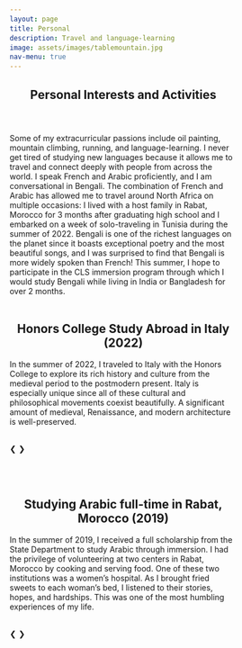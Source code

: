 ```yaml
---
layout: page
title: Personal
description: Travel and language-learning
image: assets/images/tablemountain.jpg
nav-menu: true
---
```


<!-- Main -->
<div id="main" class="alt">

  <!-- One -->
<section id="one">
	<div class="inner">
		<header class="major">
			<h1>Personal Interests and Activities</h1>
		</header>

<!-- Content -->
Some of my extracurricular passions include oil painting, mountain climbing, running, and language-learning. I never get tired of studying new languages because it allows me to travel and connect deeply with people from across the world. I speak French and Arabic proficiently, and I am conversational in Bengali. The combination of French and Arabic has allowed me to travel around North Africa on multiple occasions: I lived with a host family in Rabat, Morocco for 3 months after graduating high school and I embarked on a week of solo-traveling in Tunisia during the summer of 2022. Bengali is one of the richest languages on the planet since it boasts exceptional poetry and the most beautiful songs, and I was surprised to find that Bengali is more widely spoken than French! This summer, I hope to participate in the CLS immersion program through which I would study Bengali while living in India or Bangladesh for over 2 months.<br><br>
	
<html>
<head>
<meta name="viewport" content="width=device-width, initial-scale=1">
<style>
* {box-sizing: border-box}
.mySlides1, .mySlides2 {display: none}
img {vertical-align: middle;}

/* Slideshow container */
.slideshow-container {
  max-width: 1000px;
  position: relative;
  margin: auto;
}

/* Next & previous buttons */
.prev, .next {
  cursor: pointer;
  position: absolute;
  top: 50%;
  width: auto;
  padding: 16px;
  margin-top: -22px;
  color: white;
  font-weight: bold;
  font-size: 18px;
  transition: 0.6s ease;
  border-radius: 0 3px 3px 0;
  user-select: none;
}

/* Position the "next button" to the right */
.next {
  right: 0;
  border-radius: 3px 0 0 3px;
}

/* On hover, add a grey background color */
.prev:hover, .next:hover {
  background-color: #f1f1f1;
  color: black;
}
</style>
</head>
<body>


<h2 style="text-align:center">Honors College Study Abroad in Italy (2022)</h2>
	In the summer of 2022, I traveled to Italy with the Honors College to explore its rich history and culture from the medieval period to the postmodern present. Italy is especially unique since all of these cultural and philosophical movements coexist beautifully. A significant amount of medieval, Renaissance, and modern architecture is well-preserved.<br><br>
	
<div class="slideshow-container">
  <div class="mySlides2">
    <img src="assets/images/italy_1.png" style="width:100%">
  </div>

  <div class="mySlides2">
    <img src="assets/images/italy_2.png" style="width:100%">
  </div>

  <div class="mySlides2">
    <img src="assets/images/italy_3.png" style="width:100%">
  </div>
	
  <div class="mySlides2">
    <img src="assets/images/italy_4.png" style="width:100%">
  </div>

  <a class="prev" onclick="plusSlides(-1, 1)">&#10094;</a>
  <a class="next" onclick="plusSlides(1, 1)">&#10095;</a>
</div>

<br><br>
	
<h2 style="text-align:center">Studying Arabic full-time in Rabat, Morocco (2019)</h2>
	In the summer of 2019, I received a full scholarship from the State Department to study Arabic through immersion. I had the privilege of volunteering at two centers in Rabat, Morocco by cooking and serving food. One of these two institutions was a women’s hospital. As I brought fried sweets to each woman’s bed, I listened to their stories, hopes, and hardships. This was one of the most humbling experiences of my life.<br><br>

<div class="slideshow-container">
  <div class="mySlides1">
    <img src="assets/images/rabat.png" style="width:100%">
  </div>
	
  <div class="mySlides1">
    <img src="assets/images/sunset.jpg" style="width:100%">
  </div>
	
  <div class="mySlides1">
    <img src="assets/images/ismael.jpg" style="width:100%">
  </div>

  <div class="mySlides1">
    <img src="assets/images/ocean.jpg" style="width:100%">
  </div>

  <div class="mySlides1">
    <img src="assets/images/minaret.jpg" style="width:100%">
  </div>

  <a class="prev" onclick="plusSlides(-1, 0)">&#10094;</a>
  <a class="next" onclick="plusSlides(1, 0)">&#10095;</a>
</div>
	

<script>
let slideIndex = [1,1];
let slideId = ["mySlides1", "mySlides2"]
showSlides(1, 0);
showSlides(1, 1);

function plusSlides(n, no) {
  showSlides(slideIndex[no] += n, no);
}

function showSlides(n, no) {
  let i;
  let x = document.getElementsByClassName(slideId[no]);
  if (n > x.length) {slideIndex[no] = 1}    
  if (n < 1) {slideIndex[no] = x.length}
  for (i = 0; i < x.length; i++) {
     x[i].style.display = "none";  
  }
  x[slideIndex[no]-1].style.display = "block";  
}
</script>

</body>
</html> 
